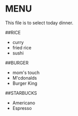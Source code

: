 # MENU

This file is to select today dinner.

##RICE
- curry
- fried rice
- sushi

##BURGER
- mom's touch
- M'cdonalds
- Burger King

##STARBUCKS
- Americano
- Espresso

